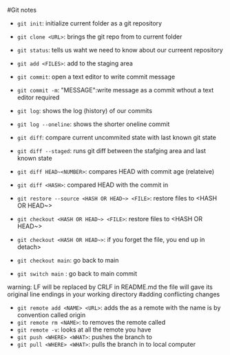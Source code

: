 #Git notes

- `git init`: initialize current folder as a git repository
- `git clone <URL>`: brings the git repo from <URL> to current folder
- `git status`: tells us waht we need to know about our curreent repository
- `git add <FILES>`: add <FILES> to the staging area
- `git commit`: open a text editor to write commit message
- `git commit -m`: "MESSAGE":write message as a commit wthout a text editor required

- `git log`: shows the log (history) of our commits
- `git log --oneline`: shows the shorter oneline commit 
- `git diff`: compare current uncommited state with last known git state
- `git diff --staged`: runs git diff between the stafging area and last known state
- `git diff HEAD~<NUMBER>`: compares HEAD with commit <Number> age (relateive)
- `git diff <HASH>`: compared HEAD with the commit in <HASH>

- `git restore --source <HASH OR HEAD~> <FILE>`: restore files to <HASH OR HEAD~>
- `git checkout <HASH OR HEAD~> <FILE>`: restore files to <HASH OR HEAD~>
- `git checkout <HASH OR HEAD~>`: if you forget the file, you end up in detach>
- `git checkout main`: go back to main
- `git switch main` : go back to main commit 

warning: LF will be replaced by CRLF in README.md
the file will gave its original line endings in your working directory
#adding conflicting changes
- `git remote add <NAME> <URL>`: adds the <URL> as a remote with the name <Name>
<NAME> is by convention called origin 
- `git remote rm <NAME>`: to removes the remote called <NAME>
- `git remote -v`: looks at all the remote you have
- `git push <WHERE> <WHAT>`: pushes the <WHAT> branch to <WHERE>
- `git pull <WHERE> <WHAT>`: pulls the <WHAT> branch in <WHERE> to local computer
